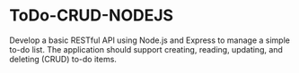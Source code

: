 # ToDo-CRUD-NODEJS
Develop a basic RESTful API using Node.js and Express to manage a simple to-do list. The application should support creating, reading, updating, and deleting (CRUD) to-do items.
